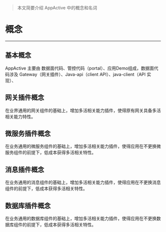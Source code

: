 > 本文简要介绍 AppActive 中的概念和名词
# 概念

-----

## 基本概念
AppActive 主要由 数据面代码、管控代码（portal）、应用Demo组成，数据面代码涉及 Gateway（网关插件）、Java-api（client API）、java-client（API 实现）、

## 网关插件概念
在业界通用的网关组件的基础上，增加多活相关能力插件，使得原有网关具备多活相关能力特性。
## 微服务插件概念
在业务通用的微服务组件的基础上，增加多活相关能力插件，使得应用在不更换微服务组件的前提下，低成本获得多活相关特性。
## 消息插件概念
在业务通用的消息组件的基础上，增加多活相关能力插件，使得应用在不更换消息组件的前提下，低成本获得多活相关特性。
## 数据库插件概念
在业务通用的数据库组件的基础上，增加多活相关能力插件，使得应用在不更换数据库组件的前提下，低成本获得多活相关特性。

